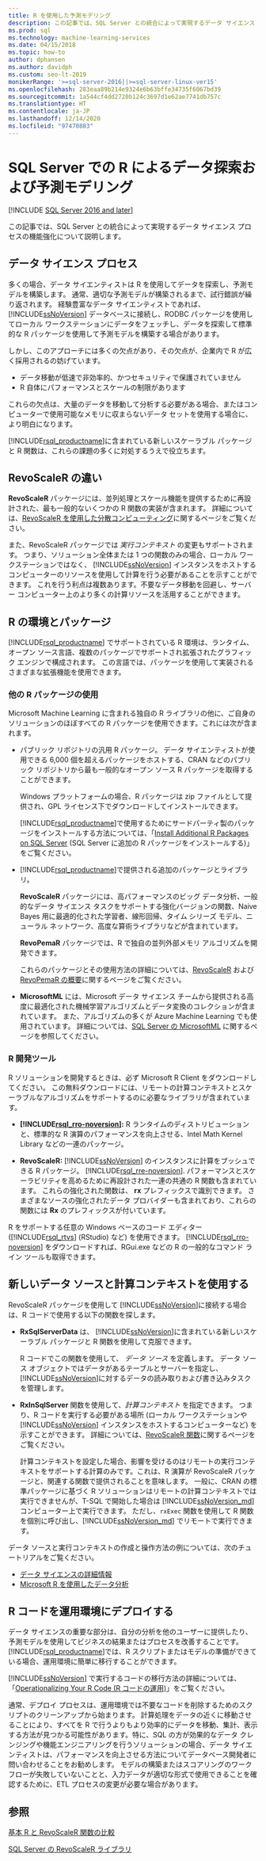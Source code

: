 ```yaml
---
title: R を使用した予測モデリング
description: この記事では、SQL Server との統合によって実現するデータ サイエンス プロセスの機能強化について説明します。
ms.prod: sql
ms.technology: machine-learning-services
ms.date: 04/15/2018
ms.topic: how-to
author: dphansen
ms.author: davidph
ms.custom: seo-lt-2019
monikerRange: '>=sql-server-2016||>=sql-server-linux-ver15'
ms.openlocfilehash: 283eaa89b214e9324e6b63bffe34735f6067bd39
ms.sourcegitcommit: 1a544cf4dd2720b124c3697d1e62ae7741db757c
ms.translationtype: HT
ms.contentlocale: ja-JP
ms.lasthandoff: 12/14/2020
ms.locfileid: "97470883"
---
```

# <a name="data-exploration-and-predictive-modeling-with-r-in-sql-server"></a>SQL Server での R によるデータ探索および予測モデリング
[!INCLUDE [SQL Server 2016 and later](../../includes/applies-to-version/sqlserver2016.md)]

この記事では、SQL Server との統合によって実現するデータ サイエンス プロセスの機能強化について説明します。

## <a name="the-data-science-process"></a>データ サイエンス プロセス

多くの場合、データ サイエンティストは R を使用してデータを探索し、予測モデルを構築します。 通常、適切な予測モデルが構築されるまで、試行錯誤が繰り返されます。 経験豊富なデータ サイエンティストであれば、 [!INCLUDE[ssNoVersion](../../includes/ssnoversion-md.md)] データベースに接続し、RODBC パッケージを使用してローカル ワークステーションにデータをフェッチし、データを探索して標準的な R パッケージを使用して予測モデルを構築する場合があります。

しかし、このアプローチには多くの欠点があり、その欠点が、企業内で R が広く採用されるの妨げています。 

+ データ移動が低速で非効率的、かつセキュリティで保護されていません
+ R 自体にパフォーマンスとスケールの制限があります

これらの欠点は、大量のデータを移動して分析する必要がある場合、またはコンピューターで使用可能なメモリに収まらないデータ セットを使用する場合に、より明白になります。

[!INCLUDE[rsql_productname](../../includes/rsql-productname-md.md)]に含まれている新しいスケーラブル パッケージと R 関数は、これらの課題の多くに対処するうえで役立ちます。 

## <a name="whats-different-about-revoscaler"></a>RevoScaleR の違い

**RevoScaleR** パッケージには、並列処理とスケール機能を提供するために再設計された、最も一般的ないくつかの R 関数の実装が含まれます。 詳細については、[RevoScaleR を使用した分散コンピューティング](/machine-learning-server/r/how-to-revoscaler-distributed-computing)に関するページをご覧ください。

また、RevoScaleR パッケージでは *実行コンテキスト* の変更もサポートされます。 つまり、ソリューション全体または 1 つの関数のみの場合、ローカル ワークステーションではなく、 [!INCLUDE[ssNoVersion](../../includes/ssnoversion-md.md)] インスタンスをホストするコンピューターのリソースを使用して計算を行う必要があることを示すことができます。 これを行う利点は複数あります。不要なデータ移動を回避し、サーバー コンピューター上のより多くの計算リソースを活用することができます。

## <a name="r-environment-and-packages"></a>R の環境とパッケージ

[!INCLUDE[rsql_productname](../../includes/rsql-productname-md.md)] でサポートされている R 環境は、ランタイム、オープン ソース言語、複数のパッケージでサポートされ拡張されたグラフィック エンジンで構成されます。 この言語では、パッケージを使用して実装されるさまざまな拡張機能を使用できます。  

### <a name="using-other-r-packages"></a>他の R パッケージの使用

Microsoft Machine Learning に含まれる独自の R ライブラリの他に、ご自身のソリューションのほぼすべての R パッケージを使用できます。これには次が含まれます。

+ パブリック リポジトリの汎用 R パッケージ。 データ サイエンティストが使用できる 6,000 個を超えるパッケージをホストする、CRAN などのパブリック リポジトリから最も一般的なオープン ソース R パッケージを取得することができます。
  
  Windows プラットフォームの場合、R パッケージは zip ファイルとして提供され、GPL ライセンス下でダウンロードしてインストールできます。  
  
  [!INCLUDE[rsql_productname](../../includes/rsql-productname-md.md)]で使用するためにサードパーティ製のパッケージをインストールする方法については、「[Install Additional R Packages on SQL Server](../../machine-learning/package-management/install-additional-r-packages-on-sql-server.md) (SQL Server に追加の R パッケージをインストールする)」をご覧ください。  
  
+ [!INCLUDE[rsql_productname](../../includes/rsql-productname-md.md)]で提供される追加のパッケージとライブラリ。
  
     **RevoScaleR** パッケージには、高パフォーマンスのビッグ データ分析、一般的なデータ サイエンス タスクをサポートする強化バージョンの関数、Naive Bayes 用に最適的化された学習者、線形回帰、タイム シリーズ モデル、ニューラル ネットワーク、高度な算術ライブラリなどが含まれています。  
  
     **RevoPemaR** パッケージでは、R で独自の並列外部メモリ アルゴリズムを開発できます。  
  
     これらのパッケージとその使用方法の詳細については、[RevoScaleR](/machine-learning-server/r/concept-what-is-revoscaler) および [RevoPemaR の概要](/machine-learning-server/r/how-to-developer-pemar)に関するページをご覧ください。 

+ **MicrosoftML** には、Microsoft データ サイエンス チームから提供される高度に最適化された機械学習アルゴリズムとデータ変換のコレクションが含まれています。 また、アルゴリズムの多くが Azure Machine Learning でも使用されています。 詳細については、[SQL Server の MicrosoftML](ref-r-microsoftml.md) に関するページを参照してください。

### <a name="r-development-tools"></a>R 開発ツール

R ソリューションを開発するときは、必ず Microsoft R Client をダウンロードしてください。 この無料ダウンロードには、リモートの計算コンテキストとスケーラブルなアルゴリズムをサポートするのに必要なライブラリが含まれています。

+ **[!INCLUDE[rsql_rro-noversion](../../includes/rsql-rro-noversion-md.md)]:** R ランタイムのディストリビューションと、標準的な R 演算のパフォーマンスを向上させる、Intel Math Kernel Library などの一連のパッケージ。  
  
+ **RevoScaleR:** [!INCLUDE[ssNoVersion](../../includes/ssnoversion-md.md)] のインスタンスに計算をプッシュできる R パッケージ。 [!INCLUDE[rsql_rre-noversion](../../includes/rsql-rre-noversion-md.md)]. パフォーマンスとスケーラビリティを高めるために再設計された一連の共通の R 関数も含まれています。 これらの強化された関数は、 **rx** プレフィックスで識別できます。 さまざまなソースの強化されたデータ プロバイダーも含まれており、これらの関数には **Rx** のプレフィックスが付いています。

R をサポートする任意の Windows ベースのコード エディター ([!INCLUDE[rsql_rtvs](../../includes/rsql-rtvs-md.md)] (RStudio) など) を使用できます。 [!INCLUDE[rsql_rro-noversion](../../includes/rsql-rro-noversion-md.md)] をダウンロードすれば、RGui.exe などの R の一般的なコマンド ライン ツールも取得できます。

## <a name="use-new-data-sources-and-compute-contexts"></a>新しいデータ ソースと計算コンテキストを使用する

RevoScaleR パッケージを使用して [!INCLUDE[ssNoVersion](../../includes/ssnoversion-md.md)]に接続する場合は、R コードで使用する以下の関数を探します。

+ **RxSqlServerData** は、 [!INCLUDE[ssNoVersion](../../includes/ssnoversion-md.md)]に含まれている新しいスケーラブル パッケージと R 関数を使用して克服できます。
  
     R コードでこの関数を使用して、 *データ ソース* を定義します。 データ ソース オブジェクトではデータがあるテーブルとサーバーを指定し、 [!INCLUDE[ssNoVersion](../../includes/ssnoversion-md.md)]に対するデータの読み取りおよび書き込みタスクを管理します。
  
-   **RxInSqlServer** 関数を使用して、*計算コンテキスト* を指定できます。  つまり、R コードを実行する必要がある場所 (ローカル ワークステーションや [!INCLUDE[ssNoVersion](../../includes/ssnoversion-md.md)] インスタンスをホストするコンピューターなど) を示すことができます。  詳細については、[RevoScaleR 関数](/machine-learning-server/r-reference/revoscaler/revoscaler)に関するページをご覧ください。
  
     計算コンテキストを設定した場合、影響を受けるのはリモートの実行コンテキストをサポートする計算のみです。これは、R 演算が RevoScaleR パッケージと、関連する関数で提供されることを意味します。 一般に、CRAN の標準パッケージに基づく R ソリューションはリモートの計算コンテキストでは実行できませんが、T-SQL で開始した場合は [!INCLUDE[ssNoVersion_md](../../includes/ssnoversion-md.md)] コンピューター上で実行できます。 ただし、`rxExec` 関数を使用して R 関数を個別に呼び出し、[!INCLUDE[ssNoVersion_md](../../includes/ssnoversion-md.md)] でリモートで実行できます。

データ ソースと実行コンテキストの作成と操作方法の例については、次のチュートリアルをご覧ください。

+ [データ サイエンスの詳細情報](../../machine-learning/tutorials/deepdive-data-science-deep-dive-using-the-revoscaler-packages.md)  
+  [Microsoft R を使用したデータ分析](/machine-learning-server/r/how-to-introduction)

## <a name="deploy-r-code-to-production"></a>R コードを運用環境にデプロイする

データ サイエンスの重要な部分は、自分の分析を他のユーザーに提供したり、予測モデルを使用してビジネスの結果またはプロセスを改善することです。 [!INCLUDE[rsql_productname](../../includes/rsql-productname-md.md)]では、R スクリプトまたはモデルの準備ができている場合、運用環境に簡単に移行することができます。

[!INCLUDE[ssNoVersion](../../includes/ssnoversion-md.md)] で実行するコードの移行方法の詳細については、「[Operationalizing Your R Code (R コードの運用)](../../machine-learning/r/operationalizing-your-r-code.md)」をご覧ください。

通常、デプロイ プロセスは、運用環境では不要なコードを削除するためのスクリプトのクリーンアップから始まります。 計算処理をデータの近くに移動させることにより、すべてを R で行うよりもより効率的にデータを移動、集計、表示する方法が見つかる可能性があります。特に、SQL の方が効果的なデータ クレンジングや機能エンジニアリングを行うソリューションの場合、データ サイエンティストは、パフォーマンスを向上させる方法についてデータベース開発者に問い合わせることをお勧めします。 モデルの構築またはスコアリングのワークフローが失敗していないことと、入力データが適切な形式で使用できることを確認するために、ETL プロセスの変更が必要な場合があります。

## <a name="see-also"></a>参照

[基本 R と RevoScaleR 関数の比較](/machine-learning-server/r-reference/revoscaler/revoscaler-compared-to-base-r)

[SQL Server の RevoScaleR ライブラリ](ref-r-revoscaler.md)